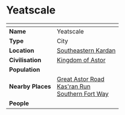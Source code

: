 # Yeatscale

| []() | |
| --- | --- |
| **Name** | Yeatscale |
| **Type** | City |
| **Location** | [Southeastern Kardan](../../regions/southeastern-kardan.md) |
| **Civilisation** | [Kingdom of Astor](../../../civilisations/kingdom-of-astor/kingdom-of-astor.md) |
| **Population** | |
| **Nearby Places** | [Great Astor Road](../../roads/great-astor-road.md)<br>[Kas'ran Run](../../roads/kasran-run.md)<br>[Southern Fort Way](../../roads/southern-fort-way.md) |
| **People** | |
